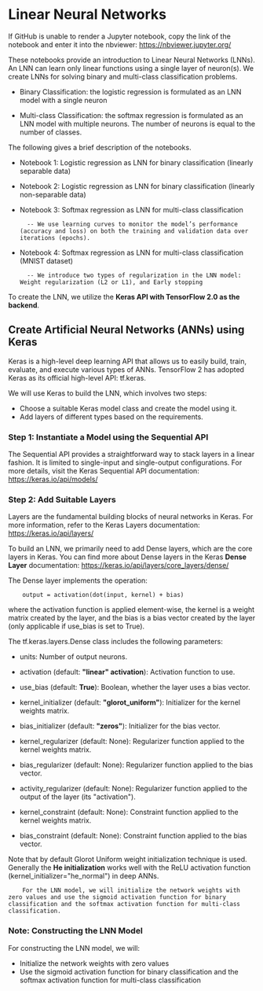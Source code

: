 # Linear Neural Networks

If GitHub is unable to render a Jupyter notebook, copy the link of the notebook and enter it into the nbviewer: https://nbviewer.jupyter.org/


These notebooks provide an introduction to Linear Neural Networks (LNNs). An LNN can learn only linear functions using a single layer of neuron(s). We create LNNs for solving binary and multi-class classification problems.

- Binary Classification: the logistic regression is formulated as an LNN model with a single neuron

- Multi-class Classification: the softmax regression is formulated as an LNN model with multiple neurons. The number of neurons is equal to the number of classes.

The following gives a brief description of the notebooks.

- Notebook 1: Logistic regression as LNN for binary classification (linearly separable data)

- Notebook 2: Logistic regression as LNN for binary classification (linearly non-separable data)

- Notebook 3: Softmax regression as LNN for multi-class classification

        -- We use learning curves to monitor the model’s performance (accuracy and loss) on both the training and validation data over iterations (epochs).

- Notebook 4: Softmax regression as LNN for multi-class classification (MNIST dataset)


        -- We introduce two types of regularization in the LNN model: Weight regularization (L2 or L1), and Early stopping




To create the LNN, we utilize the **Keras API with TensorFlow 2.0 as the backend**.


## Create Artificial Neural Networks (ANNs) using Keras

Keras is a high-level deep learning API that allows us to easily build, train, evaluate, and execute various types of ANNs. TensorFlow 2 has adopted Keras as its official high-level API: tf.keras.

We will use Keras to build the LNN, which involves two steps:

- Choose a suitable Keras model class and create the model using it.
- Add layers of different types based on the requirements.


### Step 1: Instantiate a Model using the Sequential API

The Sequential API provides a straightforward way to stack layers in a linear fashion. It is limited to single-input and single-output configurations. For more details, visit the Keras Sequential API documentation: https://keras.io/api/models/


### Step 2: Add Suitable Layers

Layers are the fundamental building blocks of neural networks in Keras. For more information, refer to the Keras Layers documentation: https://keras.io/api/layers/ 

To build an LNN, we primarily need to add Dense layers, which are the core layers in Keras. You can find more about Dense layers in the Keras **Dense Layer** documentation: https://keras.io/api/layers/core_layers/dense/

The Dense layer implements the operation: 

        output = activation(dot(input, kernel) + bias)

where the activation function is applied element-wise, the kernel is a weight matrix created by the layer, and the bias is a bias vector created by the layer (only applicable if use_bias is set to True).



The tf.keras.layers.Dense class includes the following parameters:

- units: Number of output neurons.

- activation (default: **"linear" activation**): Activation function to use.

- use_bias (default: **True**): Boolean, whether the layer uses a bias vector.

- kernel_initializer (default: **"glorot_uniform"**): Initializer for the kernel weights matrix.

- bias_initializer (default: **"zeros"**): Initializer for the bias vector.

- kernel_regularizer (default: None): Regularizer function applied to the kernel weights matrix.

- bias_regularizer (default: None): Regularizer function applied to the bias vector.

- activity_regularizer (default: None): Regularizer function applied to the output of the layer (its "activation").

- kernel_constraint (default: None): Constraint function applied to the kernel weights matrix.

- bias_constraint (default: None): Constraint function applied to the bias vector.


Note that by default Glorot Uniform weight initialization technique is used. Generally the **He initialization** works well with the ReLU activation function (kernel_initializer="he_normal") in deep ANNs. 

        For the LNN model, we will initialize the network weights with zero values and use the sigmoid activation function for binary classification and the softmax activation function for multi-class classification.
### Note: Constructing the LNN Model

For constructing the LNN model, we will:
- Initialize the network weights with zero values
- Use the sigmoid activation function for binary classification and the softmax activation function for multi-class classification
